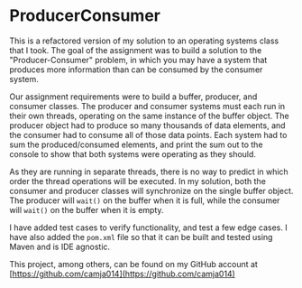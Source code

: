 # ProducerConsumer

This is a refactored version of my solution to an operating systems class that I took. The goal of the assignment was 
to build a solution to the "Producer-Consumer" problem, in which you may have a system that produces more information 
than can be consumed by the consumer system.

Our assignment requirements were to build a buffer, producer, and consumer classes. The producer and consumer systems 
must each run in their own threads, operating on the same instance of the buffer object. The producer object had to 
produce so many thousands of data elements, and the consumer had to consume all of those data points. Each system had
to sum the produced/consumed elements, and print the sum out to the console to show that both systems were operating as 
they should.

As they are running in separate threads, there is no way to predict in which order the thread operations will be executed.
In my solution, both the consumer and producer classes will synchronize on the single buffer object. The producer will 
`wait()`  on the buffer when it is full, while the consumer will `wait()` on the buffer when it is empty.

I have added test cases to verify functionality, and test a few edge cases. I have also added the `pom.xml` file so that
it can be built and tested using Maven and is IDE agnostic.

This project, among others, can be found on my GitHub account at [https://github.com/camja014](https://github.com/camja014)
